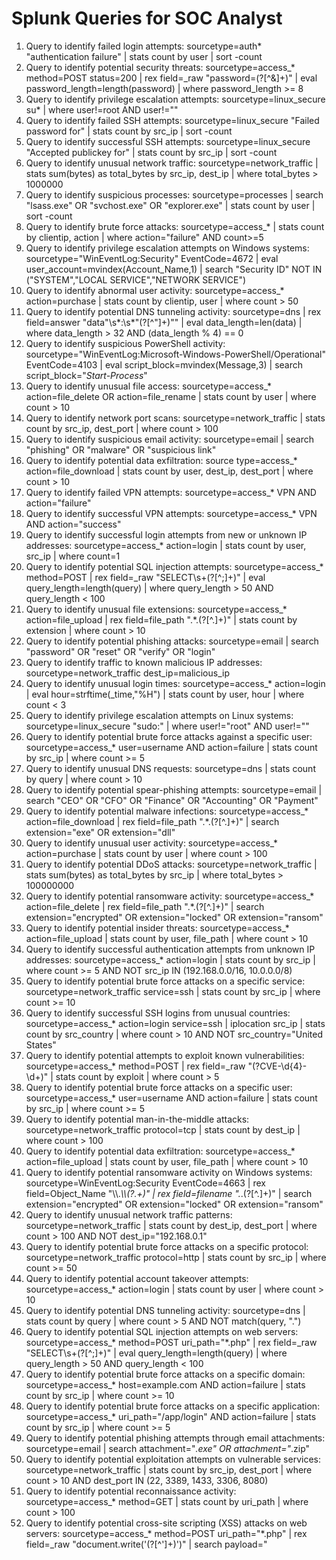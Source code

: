 Splunk Queries for SOC Analyst
===========================================================================
1. Query to identify failed login attempts:
sourcetype=auth* "authentication failure"
| stats count by user
| sort -count
2. Query to identify potential security threats:
sourcetype=access_* method=POST status=200 |
rex field=_raw "password=(?<password>[^&]+)"
| eval password_length=length(password)
| where password_length >= 8
3. Query to identify privilege escalation attempts:
sourcetype=linux_secure su*
| where user!=root AND user!=""
4. Query to identify failed SSH attempts:
sourcetype=linux_secure "Failed password for"
| stats count by src_ip
| sort -count
5. Query to identify successful SSH attempts:
sourcetype=linux_secure "Accepted publickey for"
| stats count by src_ip
| sort -count
6. Query to identify unusual network traffic:
sourcetype=network_traffic
| stats sum(bytes) as total_bytes by src_ip, dest_ip
| where total_bytes > 1000000
7. Query to identify suspicious processes:
sourcetype=processes
| search "lsass.exe" OR "svchost.exe" OR "explorer.exe"
| stats count by user
| sort -count
8. Query to identify brute force attacks:
sourcetype=access_* | stats count by clientip, action | where action="failure" AND count>=5
9. Query to identify privilege escalation attempts on Windows systems:
sourcetype="WinEventLog:Security" EventCode=4672
| eval user_account=mvindex(Account_Name,1)
| search "Security ID" NOT IN ("SYSTEM","LOCAL SERVICE","NETWORK SERVICE")
10. Query to identify abnormal user activity:
sourcetype=access_* action=purchase
| stats count by clientip, user
| where count > 50
11. Query to identify potential DNS tunneling activity:
sourcetype=dns
| rex field=answer "data\"\s*:\s*\"(?<data>[^\"]+)\""
| eval data_length=len(data)
| where data_length > 32 AND (data_length % 4) == 0
12. Query to identify suspicious PowerShell activity:
sourcetype="WinEventLog:Microsoft-Windows-PowerShell/Operational" EventCode=4103
| eval script_block=mvindex(Message,3)
| search script_block="*Start-Process*"
13. Query to identify unusual file access:
sourcetype=access_* action=file_delete OR action=file_rename
| stats count by user
| where count > 10
14. Query to identify network port scans:
sourcetype=network_traffic
| stats count by src_ip, dest_port
| where count > 100
15. Query to identify suspicious email activity:
sourcetype=email
| search "phishing" OR "malware" OR "suspicious link"
16. Query to identify potential data exfiltration:
source type=access_* action=file_download
| stats count by user, dest_ip, dest_port
| where count > 10
17. Query to identify failed VPN attempts:
sourcetype=access_* VPN AND action="failure"
18. Query to identify successful VPN attempts:
sourcetype=access_* VPN AND action="success"
19. Query to identify successful login attempts from new or unknown IP addresses:
sourcetype=access_* action=login
| stats count by user, src_ip
| where count=1
20. Query to identify potential SQL injection attempts:
sourcetype=access_* method=POST | rex
field=_raw "SELECT\s+(?<query>[^;]+)"
| eval query_length=length(query)
| where query_length > 50 AND query_length < 100
21. Query to identify unusual file extensions:
sourcetype=access_* action=file_upload
| rex field=file_path ".*\.(?<extension>[^\.]+)"
| stats count by extension
| where count > 10
22. Query to identify potential phishing attacks:
sourcetype=email
| search "password" OR "reset" OR "verify" OR "login"
23. Query to identify traffic to known malicious IP addresses:
sourcetype=network_traffic dest_ip=malicious_ip
24. Query to identify unusual login times:
sourcetype=access_* action=login
| eval hour=strftime(_time,"%H")
| stats count by user, hour
| where count < 3
25. Query to identify privilege escalation attempts on Linux systems:
sourcetype=linux_secure "sudo:" |
where user!="root" AND user!=""
26. Query to identify potential brute force attacks against a specific user:
sourcetype=access_* user=username AND action=failure
| stats count by src_ip
| where count >= 5
27. Query to identify unusual DNS requests:
sourcetype=dns |
stats count by query
| where count > 10
28. Query to identify potential spear-phishing attempts:
sourcetype=email
| search "CEO" OR "CFO" OR "Finance" OR "Accounting" OR "Payment"
29. Query to identify potential malware infections:
sourcetype=access_* action=file_download |
rex field=file_path ".*\.(?<extension>[^\.]+)"
| search extension="exe" OR extension="dll"
30. Query to identify unusual user activity:
sourcetype=access_* action=purchase
| stats count by user
| where count > 100
31. Query to identify potential DDoS attacks:
sourcetype=network_traffic
| stats sum(bytes) as total_bytes by src_ip
| where total_bytes > 100000000
32. Query to identify potential ransomware activity:
sourcetype=access_* action=file_delete
| rex field=file_path ".*\.(?<extension>[^\.]+)"
| search extension="encrypted" OR extension="locked" OR extension="ransom"
33. Query to identify potential insider threats:
sourcetype=access_* action=file_upload
| stats count by user, file_path
| where count > 10
34. Query to identify successful authentication attempts from unknown IP addresses:
sourcetype=access_* action=login
| stats count by src_ip
| where count >= 5 AND NOT src_ip IN (192.168.0.0/16, 10.0.0.0/8)
35. Query to identify potential brute force attacks on a specific service:
sourcetype=network_traffic service=ssh
| stats count by src_ip
| where count >= 10
36. Query to identify successful SSH logins from unusual countries:
sourcetype=access_* action=login service=ssh
| iplocation src_ip
| stats count by src_country
| where count > 10 AND NOT src_country="United States"
37. Query to identify potential attempts to exploit known vulnerabilities:
sourcetype=access_* method=POST
| rex field=_raw "(?<exploit>CVE-\d{4}-\d+)"
| stats count by exploit
| where count > 5
38. Query to identify potential brute force attacks on a specific user:
sourcetype=access_* user=username AND action=failure
| stats count by src_ip
| where count >= 5
39. Query to identify potential man-in-the-middle attacks:
sourcetype=network_traffic protocol=tcp
| stats count by dest_ip
| where count > 100
40. Query to identify potential data exfiltration:
sourcetype=access_* action=file_upload
| stats count by user, file_path
| where count > 10
41. Query to identify potential ransomware activity on Windows systems:
sourcetype=WinEventLog:Security EventCode=4663 |
rex field=Object_Name "\\\\.*\\\\(?<filename>.+)"
| rex field=filename ".*\.(?<extension>[^\.]+)"
| search extension="encrypted" OR extension="locked" OR extension="ransom"
42. Query to identify unusual network traffic patterns:
sourcetype=network_traffic
| stats count by dest_ip, dest_port
| where count > 100 AND NOT dest_ip="192.168.0.1"
43. Query to identify potential brute force attacks on a specific protocol:
sourcetype=network_traffic protocol=http
| stats count by src_ip
| where count >= 50
44. Query to identify potential account takeover attempts:
sourcetype=access_* action=login
| stats count by user
| where count > 10
45. Query to identify potential DNS tunneling activity:
sourcetype=dns
| stats count by query
| where count > 5 AND NOT match(query, "\.")
46. Query to identify potential SQL injection attempts on web servers:
sourcetype=access_* method=POST uri_path="*.php"
| rex field=_raw "SELECT\s+(?<query>[^;]+)"
| eval query_length=length(query)
| where query_length > 50 AND query_length < 100
47. Query to identify potential brute force attacks on a specific domain:
sourcetype=access_* host=example.com AND action=failure
| stats count by src_ip
| where count >= 10
48. Query to identify potential brute force attacks on a specific application:
sourcetype=access_* uri_path="/app/login" AND action=failure
| stats count by src_ip
| where count >= 5
49. Query to identify potential phishing attempts through email attachments:
sourcetype=email
| search attachment="*.exe" OR attachment="*.zip"
50. Query to identify potential exploitation attempts on vulnerable services:
sourcetype=network_traffic
| stats count by src_ip, dest_port
| where count > 10 AND dest_port IN (22, 3389, 1433, 3306, 8080)
51. Query to identify potential reconnaissance activity:
sourcetype=access_* method=GET
| stats count by uri_path
| where count > 100
52. Query to identify potential cross-site scripting (XSS) attacks on web servers:
sourcetype=access_* method=POST uri_path="*.php"
| rex field=_raw "document\.write\('(?<payload>[^']+)'\)"
| search payload="<script>"
53. Query to identify potential privilege escalation attempts:
sourcetype=access_* action=privilege_escalation
| stats count by user
| where count > 5
54. Query to identify potential web application attacks:
sourcetype=access_* method=POST uri_path="*.php"
| rex field=_raw "(?<attack>sql_injection|xss|csrf)"
| stats count by attack
| where count > 5
55. Query to identify potential lateral movement attempts:
sourcetype=network_traffic protocol=tcp dest_port=445
| stats count by src_ip, dest_ip
| where count > 10
56. Query to identify potential unauthorized changes to critical files:
sourcetype=access_* action=file_write
| search file_path="*/etc/*" OR file_path="*/var/*"
57. Query to identify potential port scanning activity:
sourcetype=network_traffic protocol=tcp
| stats count by src_ip, dest_port
| where count > 20 AND NOT dest_port IN (22, 3389, 1433, 3306, 8080)
58. Query to identify potential malicious PowerShell activity on Windows systems:
sourcetype=WinEventLog:Windows PowerShell EventCode=4104
| search (New-Object System.Net.WebClient).DownloadString OR (Invoke-WebRequest -Uri)
59. Query to identify potential SQL injection attempts on web servers:
sourcetype=access_* method=POST uri_path="*.php"
| rex field=_raw "SELECT\s+(?<query>[^;]+)"
| eval query_length=length(query)
| where query_length > 100 AND query_length < 200
60. Query to identify potential brute force attacks on a specific domain controller:
sourcetype=WinEventLog:Security EventCode=4625 domain_controller="DC01"
| stats count by src_ip
| where count >= 5
61. Query to identify potential DDoS attacks:
sourcetype=network_traffic
| stats count by src_ip
| where count > 1000
62. Query to identify potential web shell activity:
sourcetype=access_* action=command_execution
| search (echo|print|printf)\s+(base64_decode|eval|gzinflate|str_rot13)
63. Query to identify potential brute force attacks on a specific network device:
sourcetype=cisco:asa |
stats count by src_ip
| where count >= 10
64. Query to identify potential privilege escalation attempts on Linux systems:
sourcetype=access_* action="sudo command"
| stats count by user
| where count >= 10
65. Query to identify potential DNS tunneling activity:
sourcetype=dns
| rex field=_raw "\d{1,3}\.\d{1,3}\.\d{1,3}\.\d{1,3}#(?<query>.+)\s+\(\d+\)\s+type:
(?<type>.+)\s+class: (?<class>.+)\s+[\d\s]+flags: (?<flags>.+)\s+;[\s\S]+response:\s+no error"
| search type="A" AND class="IN" AND flags="rd"
66. Query to identify potential lateral movement attempts using RDP:
sourcetype=WinEventLog:Security EventCode=4624 OR EventCode=4625
| search Logon_Type=10
67. Query to identify potential command and control (C2) traffic:
sourcetype=network_traffic
| stats count by dest_ip
| where count > 500 AND NOT dest_ip IN (192.168.0.0/16, 10.0.0.0/8)
68. Query to identify potential PowerShell Empire activity:
sourcetype=WinEventLog:Windows PowerShell
| search (powershell.exe -nop -w hidden -ep bypass -c)|(iex(new-object
net.webclient).downloadstring)
69. Query to identify potential ransomware activity:
sourcetype=access_* action=file_write
| search file_path="*.crypt" OR file_path="*.locky"
70. Query to identify potential malicious traffic from a specific IP address:
sourcetype=network_traffic src_ip=10.1.1.1
| stats count by dest_ip
| where count > 10
71. Query to identify potential brute force attacks on web applications:
sourcetype=access_* method=POST uri_path="*.php"
| stats count by src_ip
| where count >= 50
72. Query to identify potential unauthorized access attempts to sensitive files:
sourcetype=access_* action=file_read
| search file_path="*/etc/shadow" OR file_path="*/etc/passwd"
73. Query to identify potential lateral movement attempts using SMB:
sourcetype=WinEventLog:Security EventCode=5140
| search Object_Name="*\\ADMIN$" OR Object_Name="*\\C$"
74. Query to identify potential brute force attacks on SSH servers:
sourcetype=linux_secure action=invalid
| stats count by src_ip
| where count >= 10
75. Query to identify potential phishing attacks:
sourcetype=access_* method=POST uri_path="*.php"
| search form_action="http://www.evilsite.com/login.php" AND (input_password=* OR
input_password=*)
76. Query to identify potential command injection attempts on web servers:
sourcetype=access_* method=POST uri_path="*.php"
| rex field=_raw "(?<command>cat|ls|dir)\s+(?<argument>[^;]+)"
| where isnotnull(command) AND isnotnull(argument)
77. Query to identify potential lateral movement attempts using WinRM:
sourcetype=WinEventLog:Microsoft-Windows-WinRM/Operational EventCode=146
| search "winrs: client" AND "is starting a command" AND NOT user="NETWORK SERVICE" AND
NOT user="LocalSystem"
78. Query to identify potential brute force attacks on FTP servers:
sourcetype=access_* method=POST uri_path="*/wp-login.php"
| stats count by src_ip
| where count >= 20
79. Query to identify potential privilege escalation attempts on Windows systems:
sourcetype=WinEventLog:Security EventCode=4688
| search (New_Process_Name="*\\runas.exe" OR New_Process_Name="*\\psexec.exe") AND
NOT User="SYSTEM"
80. Query to identify potential beaconing activity from a compromised host:
sourcetype=network_traffic src_ip=10.1.1.1
| stats count by dest_port
| where count > 1000
81. Query to identify potential brute force attacks on SSH servers (failed login attempts):
sourcetype=linux_secure action=failed
| stats count by src_ip
| where count >= 10
82. Query to identify potential data exfiltration attempts over HTTP:
sourcetype=access_* action=file_download
| search uri_path="*.zip" OR uri_path="*.rar" OR uri_path="*.tgz" OR uri_path="*.tar.gz"
83. Query to identify potential lateral movement attempts using WMI:
sourcetype=WinEventLog:Security EventCode=5861
| search (Operation="ExecQuery" AND QueryLanguage="WQL") OR (Operation="MethodCall"
AND NOT MethodName="GetSecurityDescriptor" AND NOT
MethodName="SetSecurityDescriptor")
84. Query to identify potential brute force attacks on MSSQL servers:
sourcetype=mssql_access action=failed
| stats count by src_ip
| where count >= 10
85. Query to identify potential privilege escalation attempts using PowerShell:
sourcetype=WinEventLog:Microsoft-Windows-PowerShell/Operational EventCode=400
| search "PowerShell pipeline execution details" AND NOT "UserPrincipalName=SYSTEM@*"
AND NOT "UserPrincipalName=NETWORK SERVICE@*"
86. Query to identify potential brute force attacks on email accounts:
sourcetype=exchangeps
| stats count by src_ip
| where count >= 10
87. Query to identify potential lateral movement attempts using RDP (successful logins):
sourcetype=WinEventLog:Security EventCode=4624
| search Logon_Type=10
88. Query to identify potential brute force attacks on MSSQL servers (successful logins):
sourcetype=mssql_access action=success
| stats count by src_ip
| where count >= 10
89. Query to identify potential data exfiltration attempts over FTP:
sourcetype=access_* action=file_upload
| search uri_path="*/ftp" OR uri_path="*/sftp"
90. Query to identify potential lateral movement attempts using SMB (successful
connections):
sourcetype=WinEventLog:Security EventCode=5140
| search Object_Name="*\\ADMIN$" OR Object_Name="*\\C$"
91. Query to identify potential brute force attacks on RDP:
sourcetype=WinEventLog:Security EventCode=4625
| search Logon_Type=10 AND Status="0xC000006D"
92. Query to identify potential brute force attacks on web applications:
sourcetype=access_* method=POST
| stats count by src_ip, uri_path
| where count >= 100
93. Query to identify potential lateral movement attempts using Remote Registry
Service:
sourcetype=WinEventLog:Security EventCode=4663
| search Object_Name="*\\REGISTRY\\MACHINE\\SOFTWARE" AND NOT User="SYSTEM" AND
NOT User="NETWORK SERVICE" AND NOT User="LOCAL SERVICE"
94. Query to identify potential privilege escalation attempts on Linux systems (sudo
usage):
sourcetype=linux_secure "sudo:"
95. Query to identify potential data exfiltration attempts over DNS:
sourcetype=dns
| search query_type=A AND query !="*.google.com" AND query !="*.facebook.com" AND query
!="*.twitter.com" AND query !="*.microsoft.com"
96. Query to identify potential lateral movement attempts using SMB (failed
connections):
sourcetype=WinEventLog:Security EventCode=5152
| search Object_Name="*\\ADMIN$" OR Object_Name="*\\C$" AND Status="0xC000006D"
97. Query to identify potential brute force attacks on MSSQL servers (failed logins):
sourcetype=mssql_access action=failed
| stats count by src_ip
| where count >= 10
98. Query to identify potential data exfiltration attempts over SMTP:
sourcetype=smtp action=send_message
| search recipient!="*@gmail.com" AND recipient!="*@yahoo.com" AND
recipient!="*@hotmail.com" AND recipient!="*@aol.com"
99. Query to identify potential lateral movement attempts using NetBIOS:
sourcetype=WinEventLog:Security EventCode=5719
| search "No Domain Controller is available" OR "This computer was not able to set up a secure
session with a domain controller"
100. Query to identify potential brute force attacks on Telnet servers:
sourcetype=access_* method=POST uri_path="*/telnet"
| stats count by src_ip
| where count >= 10
101. Query to identify potential data exfiltration attempts over FTP:
sourcetype=ftp action=putfile
| stats count by src_ip
| where count >= 10
102. Query to identify potential lateral movement attempts using WMI (failed
connections):
sourcetype=WinEventLog:Security EventCode=5605
| search Object_Name="*\\ROOT\\CIMV2" AND NOT User="SYSTEM"
103. Query to identify potential brute force attacks on SSH servers:
sourcetype=access_* method=POST uri_path="*/ssh"
| stats count by src_ip
| where count >= 10
104. Query to identify potential privilege escalation attempts on Windows systems
(services configuration changes):
sourcetype=WinEventLog:Security EventCode=4697 OR EventCode=7045
| search Image_Path="*\\System32\\*" AND NOT User="SYSTEM"
105. Query to identify potential brute force attacks on SNMP:
sourcetype=snmptrap |
stats count by src_ip
| where count >= 10
106. Query to identify potential data exfiltration attempts over HTTP:
sourcetype=access_* method=POST uri_path="/upload"
| stats count by src_ip
| where count >= 10
107. Query to identify potential lateral movement attempts using DCOM (failed
connections):
sourcetype=WinEventLog:Security EventCode=10009
| search "DCOM was unable to communicate with the computer" AND NOT User="SYSTEM"
108. Query to identify potential brute force attacks on MySQL servers:
sourcetype=mysql_access action=failed
| stats count by src_ip
| where count >= 10
109. Query to identify potential privilege escalation attempts on Windows systems
(scheduled tasks creation):
sourcetype=WinEventLog:Security EventCode=4698
| search "Task Scheduler service found a misconfiguration" AND NOT User="SYSTEM"
110. Query to identify potential data exfiltration attempts over HTTPS:
sourcetype=ssl method=POST
| stats count by src_ip, dest_ip
| where count >= 10 
